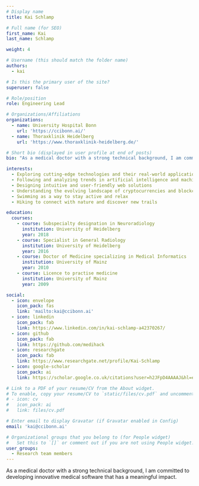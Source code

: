 ```yaml
---
# Display name
title: Kai Schlamp

# Full name (for SEO)
first_name: Kai
last_name: Schlamp

weight: 4

# Username (this should match the folder name)
authors:
  - kai

# Is this the primary user of the site?
superuser: false

# Role/position
role: Engineering Lead

# Organizations/Affiliations
organizations:
  - name: University Hospital Bonn
    url: 'https://ccibonn.ai/'
  - name: Thoraxklinik Heidelberg
    url: 'https://www.thoraxklinik-heidelberg.de/'

# Short bio (displayed in user profile at end of posts)
bio: "As a medical doctor with a strong technical background, I am committed to developing innovative medical software that has a meaningful impact."

interests:
  - Exploring cutting-edge technologies and their real-world applications
  - Following and analyzing trends in artificial intelligence and machine learning
  - Designing intuitive and user-friendly web solutions
  - Understanding the evolving landscape of cryptocurrencies and blockchain technology
  - Swimming as a way to stay active and relax
  - Hiking to connect with nature and discover new trails

education:
  courses:
    - course: Subspecialty designation in Neuroradiology
      institution: University of Heidelberg
      year: 2018
    - course: Specialist in General Radiology
      institution: University of Heidelberg
      year: 2016
    - course: Doctor of Medicine specializing in Medical Informatics
      institution: University of Mainz
      year: 2010
    - course: Licence to practise medicine
      institution: University of Mainz
      year: 2009

social:
  - icon: envelope
    icon_pack: fas
    link: 'mailto:kai@ccibonn.ai'
  - icon: linkedin
    icon_pack: fab
    link: https://www.linkedin.com/in/kai-schlamp-a42370267/
  - icon: github
    icon_pack: fab
    link: https://github.com/medihack
  - icon: researchgate
    icon_pack: fab
    link: https://www.researchgate.net/profile/Kai-Schlamp
  - icon: google-scholar
    icon_pack: ai
    link: https://scholar.google.co.uk/citations?user=h2JFpD4AAAAJ&hl=en

# Link to a PDF of your resume/CV from the About widget.
# To enable, copy your resume/CV to `static/files/cv.pdf` and uncomment the lines below.
# - icon: cv
#   icon_pack: ai
#   link: files/cv.pdf

# Enter email to display Gravatar (if Gravatar enabled in Config)
email: 'kai@ccibonn.ai'

# Organizational groups that you belong to (for People widget)
#   Set this to `[]` or comment out if you are not using People widget.
user_groups:
  - Research team members
---
```


As a medical doctor with a strong technical background, I am committed to developing innovative medical software that has a meaningful impact.
